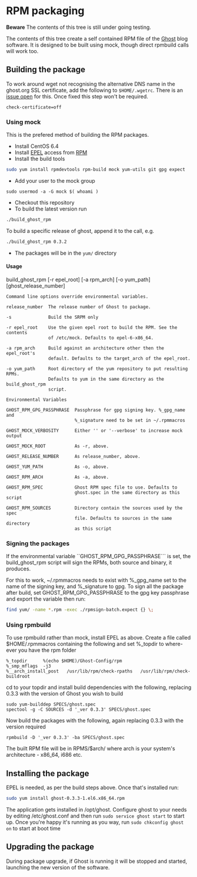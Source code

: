 RPM packaging
=============

**Beware** The contents of this tree is still under going testing.

The contents of this tree create a self contained RPM file of the
[Ghost](http://ghost.org) blog software. It is designed to be built
using mock, though direct rpmbuild calls will work too.

Building the package
--------------------

To work around wget not recognising the alternative DNS name in the
ghost.org SSL certificate, add the following to ```$HOME/.wgetrc```. There is an [issue open](https://github.com/TryGhost/Ghost-Config/issues/2) for this. Once fixed this step won't be required.
```
check-certificate=off
```

### Using mock

This is the prefered method of building the RPM packages.

* Install CentOS 6.4
* Install [EPEL](http://fedoraproject.org/wiki/EPEL) access from [RPM](http://www.mirrorservice.org/sites/dl.fedoraproject.org/pub/epel/6/i386/repoview/epel-release.html)
* Install the build tools
```sh
sudo yum install rpmdevtools rpm-build mock yum-utils git gpg expect
```
* Add your user to the mock group
```
sudo usermod -a -G mock $( whoami )
```
* Checkout this repository
* To build the latest version run
```sh
./build_ghost_rpm
```
To build a specific release of ghost, append it to the call, e.g.
```sh
./build_ghost_rpm 0.3.2
```
* The packages will be in the ```yum/``` directory

#### Usage

<!--- START of usage -->

  build_ghost_rpm [-r epel_root] [-a rpm_arch] [-o yum_path] [ghost_release_number]

    Command line options override environmental variables.
 
    release_number  The release number of Ghost to package.

    -s              Build the SRPM only

    -r epel_root    Use the given epel root to build the RPM. See the contents
                    of /etc/mock. Defaults to epel-6-x86_64.

    -a rpm_arch     Build against an architecture other then the epel_root's
                    default. Defaults to the target_arch of the epel_root.

    -o yum_path     Root directory of the yum repository to put resulting RPMs.
                    Defaults to yum in the same directory as the build_ghost_rpm
                    script.

    Environmental Variables

    GHOST_RPM_GPG_PASSPHRASE  Passphrase for gpg signing key. %_gpg_name and
                              %_signature need to be set in ~/.rpmmacros

    GHOST_MOCK_VERBOSITY      Either '' or '--verbose' to increase mock output

    GHOST_MOCK_ROOT           As -r, above.

    GHOST_RELEASE_NUMBER      As release_number, above.

    GHOST_YUM_PATH            As -o, above.

    GHOST_RPM_ARCH            As -a, above.

    GHOST_RPM_SPEC            Ghost RPM spec file to use. Defaults to
                              ghost.spec in the same directory as this script

    GHOST_RPM_SOURCES         Directory contain the sources used by the spec
                              file. Defaults to sources in the same directory
                              as this script

<!--- END of usage -->

### Signing the packages

If the environmental variable ``GHOST_RPM_GPG_PASSPHRASE``` is set, the
build_ghost_rpm script will sign the RPMs, both source and binary, it produces.

For this to work, ~/.rpmmacros needs to exist with %_gpg_name set to the name
of the signing key, and %_signature to gpg. To sign all the package after
build, set GHOST_RPM_GPG_PASSPHRASE to the gpg key passphrase and export the
variable then run:

```sh
find yum/ -name *.rpm -exec ./rpmsign-batch.expect {} \;
```
### Using rpmbuild

To use rpmbuild rather than mock, install EPEL as above. Create a file
called $HOME/.rpmmacros containing the following and set %_topdir to where-ever
you have the rpm folder

```
%_topdir      %(echo $HOME)/Ghost-Config/rpm
%_smp_mflags  -j3
%__arch_install_post   /usr/lib/rpm/check-rpaths   /usr/lib/rpm/check-buildroot
```

cd to your topdir and install build dependencies with the following, replacing 0.3.3 with the version of Ghost you wish to build
```
sudo yum-builddep SPECS/ghost.spec
spectool -g -C SOURCES -d '_ver 0.3.3' SPECS/ghost.spec
```
Now build the packages with the following, again replacing 0.3.3 with the version required
```
rpmbuild -D '_ver 0.3.3' -ba SPECS/ghost.spec
```

The built RPM file will be in RPMS/$arch/ where arch is your system's architecture - x86_64, i686 etc.

Installing the package
----------------------

EPEL is needed, as per the build steps above. Once that's installed run:
```sh
sudo yum install ghost-0.3.3-1.el6.x86_64.rpm
```
The application gets installed in /opt/ghost.
Configure ghost to your needs by editing /etc/ghost.conf and then
run ```sudo service ghost start``` to start up. Once you're happy it's running as you way, run ```sudo chkconfig ghost on``` to start at boot time

Upgrading the package
---------------------

During package upgrade, if Ghost is running it will be stopped and started, launching the new version of the software.
